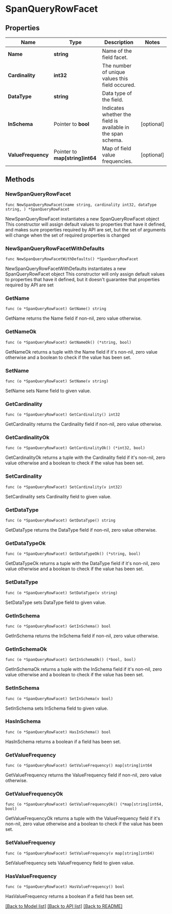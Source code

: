 # SpanQueryRowFacet

## Properties

Name | Type | Description | Notes
------------ | ------------- | ------------- | -------------
**Name** | **string** | Name of the field facet. | 
**Cardinality** | **int32** | The number of unique values this field occured. | 
**DataType** | **string** | Data type of the field. | 
**InSchema** | Pointer to **bool** | Indicates whether the field is available in the span schema. | [optional] 
**ValueFrequency** | Pointer to **map[string]int64** | Map of field value frequencies. | [optional] 

## Methods

### NewSpanQueryRowFacet

`func NewSpanQueryRowFacet(name string, cardinality int32, dataType string, ) *SpanQueryRowFacet`

NewSpanQueryRowFacet instantiates a new SpanQueryRowFacet object
This constructor will assign default values to properties that have it defined,
and makes sure properties required by API are set, but the set of arguments
will change when the set of required properties is changed

### NewSpanQueryRowFacetWithDefaults

`func NewSpanQueryRowFacetWithDefaults() *SpanQueryRowFacet`

NewSpanQueryRowFacetWithDefaults instantiates a new SpanQueryRowFacet object
This constructor will only assign default values to properties that have it defined,
but it doesn't guarantee that properties required by API are set

### GetName

`func (o *SpanQueryRowFacet) GetName() string`

GetName returns the Name field if non-nil, zero value otherwise.

### GetNameOk

`func (o *SpanQueryRowFacet) GetNameOk() (*string, bool)`

GetNameOk returns a tuple with the Name field if it's non-nil, zero value otherwise
and a boolean to check if the value has been set.

### SetName

`func (o *SpanQueryRowFacet) SetName(v string)`

SetName sets Name field to given value.


### GetCardinality

`func (o *SpanQueryRowFacet) GetCardinality() int32`

GetCardinality returns the Cardinality field if non-nil, zero value otherwise.

### GetCardinalityOk

`func (o *SpanQueryRowFacet) GetCardinalityOk() (*int32, bool)`

GetCardinalityOk returns a tuple with the Cardinality field if it's non-nil, zero value otherwise
and a boolean to check if the value has been set.

### SetCardinality

`func (o *SpanQueryRowFacet) SetCardinality(v int32)`

SetCardinality sets Cardinality field to given value.


### GetDataType

`func (o *SpanQueryRowFacet) GetDataType() string`

GetDataType returns the DataType field if non-nil, zero value otherwise.

### GetDataTypeOk

`func (o *SpanQueryRowFacet) GetDataTypeOk() (*string, bool)`

GetDataTypeOk returns a tuple with the DataType field if it's non-nil, zero value otherwise
and a boolean to check if the value has been set.

### SetDataType

`func (o *SpanQueryRowFacet) SetDataType(v string)`

SetDataType sets DataType field to given value.


### GetInSchema

`func (o *SpanQueryRowFacet) GetInSchema() bool`

GetInSchema returns the InSchema field if non-nil, zero value otherwise.

### GetInSchemaOk

`func (o *SpanQueryRowFacet) GetInSchemaOk() (*bool, bool)`

GetInSchemaOk returns a tuple with the InSchema field if it's non-nil, zero value otherwise
and a boolean to check if the value has been set.

### SetInSchema

`func (o *SpanQueryRowFacet) SetInSchema(v bool)`

SetInSchema sets InSchema field to given value.

### HasInSchema

`func (o *SpanQueryRowFacet) HasInSchema() bool`

HasInSchema returns a boolean if a field has been set.

### GetValueFrequency

`func (o *SpanQueryRowFacet) GetValueFrequency() map[string]int64`

GetValueFrequency returns the ValueFrequency field if non-nil, zero value otherwise.

### GetValueFrequencyOk

`func (o *SpanQueryRowFacet) GetValueFrequencyOk() (*map[string]int64, bool)`

GetValueFrequencyOk returns a tuple with the ValueFrequency field if it's non-nil, zero value otherwise
and a boolean to check if the value has been set.

### SetValueFrequency

`func (o *SpanQueryRowFacet) SetValueFrequency(v map[string]int64)`

SetValueFrequency sets ValueFrequency field to given value.

### HasValueFrequency

`func (o *SpanQueryRowFacet) HasValueFrequency() bool`

HasValueFrequency returns a boolean if a field has been set.


[[Back to Model list]](../README.md#documentation-for-models) [[Back to API list]](../README.md#documentation-for-api-endpoints) [[Back to README]](../README.md)


